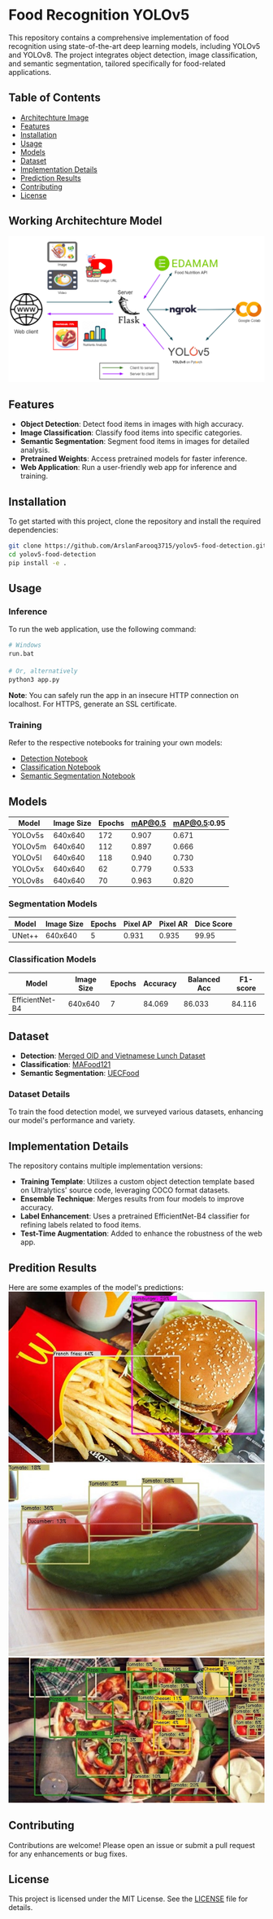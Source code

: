 # Food Recognition YOLOv5

This repository contains a comprehensive implementation of food recognition using state-of-the-art deep learning models, including YOLOv5 and YOLOv8. The project integrates object detection, image classification, and semantic segmentation, tailored specifically for food-related applications.

## Table of Contents
- [Architechture Image](#Architechure)
- [Features](#features)
- [Installation](#installation)
- [Usage](#usage)
- [Models](#models)
- [Dataset](#dataset)
- [Implementation Details](#implementation-details)
- [Prediction Results](#Prediction-Results)
- [Contributing](#contributing)
- [License](#license)

## Working Architechture Model
![Workflow Image](static/assets/demo/pipeline.png)

## Features
- **Object Detection**: Detect food items in images with high accuracy.
- **Image Classification**: Classify food items into specific categories.
- **Semantic Segmentation**: Segment food items in images for detailed analysis.
- **Pretrained Weights**: Access pretrained models for faster inference.
- **Web Application**: Run a user-friendly web app for inference and training.

## Installation
To get started with this project, clone the repository and install the required dependencies:

```bash
git clone https://github.com/ArslanFarooq3715/yolov5-food-detection.git
cd yolov5-food-detection
pip install -e .
```

## Usage
### Inference
To run the web application, use the following command:

```bash
# Windows
run.bat

# Or, alternatively
python3 app.py
```

**Note**: You can safely run the app in an insecure HTTP connection on localhost. For HTTPS, generate an SSL certificate.

### Training
Refer to the respective notebooks for training your own models:
- [Detection Notebook](#)
- [Classification Notebook](#)
- [Semantic Segmentation Notebook](#)

## Models
| Model          | Image Size | Epochs | mAP@0.5 | mAP@0.5:0.95 |
|----------------|------------|--------|---------|---------------|
| YOLOv5s        | 640x640    | 172    | 0.907   | 0.671         |
| YOLOv5m        | 640x640    | 112    | 0.897   | 0.666         |
| YOLOv5l        | 640x640    | 118    | 0.940   | 0.730         |
| YOLOv5x        | 640x640    | 62     | 0.779   | 0.533         |
| YOLOv8s        | 640x640    | 70     | 0.963   | 0.820         |

### Segmentation Models
| Model          | Image Size | Epochs | Pixel AP | Pixel AR | Dice Score |
|----------------|------------|--------|----------|----------|------------|
| UNet++         | 640x640    | 5      | 0.931    | 0.935    | 99.95      |

### Classification Models
| Model                | Image Size | Epochs | Accuracy | Balanced Acc | F1-score |
|---------------------|------------|--------|----------|--------------|----------|
| EfficientNet-B4     | 640x640    | 7      | 84.069   | 86.033       | 84.116   |

## Dataset
- **Detection**: [Merged OID and Vietnamese Lunch Dataset](#)
- **Classification**: [MAFood121](#)
- **Semantic Segmentation**: [UECFood](#)

### Dataset Details
To train the food detection model, we surveyed various datasets, enhancing our model's performance and variety.

## Implementation Details
The repository contains multiple implementation versions:
- **Training Template**: Utilizes a custom object detection template based on Ultralytics' source code, leveraging COCO format datasets.
- **Ensemble Technique**: Merges results from four models to improve accuracy.
- **Label Enhancement**: Uses a pretrained EfficientNet-B4 classifier for refining labels related to food items.
- **Test-Time Augmentation**: Added to enhance the robustness of the web app.

## Predition Results
Here are some examples of the model's predictions:
![image 1](static/assets/demo/5.jpg)
![Image 2](static/assets/demo/4.jpg)
![Image3](static/assets/demo/2.jpg)

## Contributing
Contributions are welcome! Please open an issue or submit a pull request for any enhancements or bug fixes.

## License
This project is licensed under the MIT License. See the [LICENSE](LICENSE) file for details.


